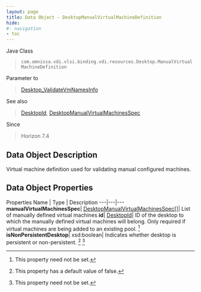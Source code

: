```yaml
---
layout: page
title: Data Object - DesktopManualVirtualMachineDefinition
hide:
#- navigation
- toc
---
```






Java Class
> `com.omnissa.vdi.vlsi.binding.vdi.resources.Desktop.ManualVirtualMachineDefinition`

Parameter to
> [Desktop_ValidateVmNamesInfo](vdi.resources.Desktop.md#validateVmNamesInfo)

See also
> [DesktopId](vdi.entity.DesktopId.md), [DesktopManualVirtualMachinesSpec](vdi.resources.Desktop.ManualVirtualMachinesSpec.md)

Since
> Horizon 7.4


## Data Object Description

Virtual machine definition used for validating manual configured machines.

## Data Object Properties
Properties
Name |  Type |  Description
---|---|---
**manualVirtualMachinesSpec**| [DesktopManualVirtualMachinesSpec[]](vdi.resources.Desktop.ManualVirtualMachinesSpec.md)|  List of manually defined virtual machines
**id**| [DesktopId](vdi.entity.DesktopId.md)|  ID of the desktop to which the manually defined virtual machines will belong. Only required if virtual machines are being added to an existing pool. [^1]
**isNonPersistentDesktop**|  xsd:boolean|  Indicates whether desktop is persistent or non-persistent. [^5] [^1]


 


[^1]: This property need not be set.
[^5]: This property has a default value of false.